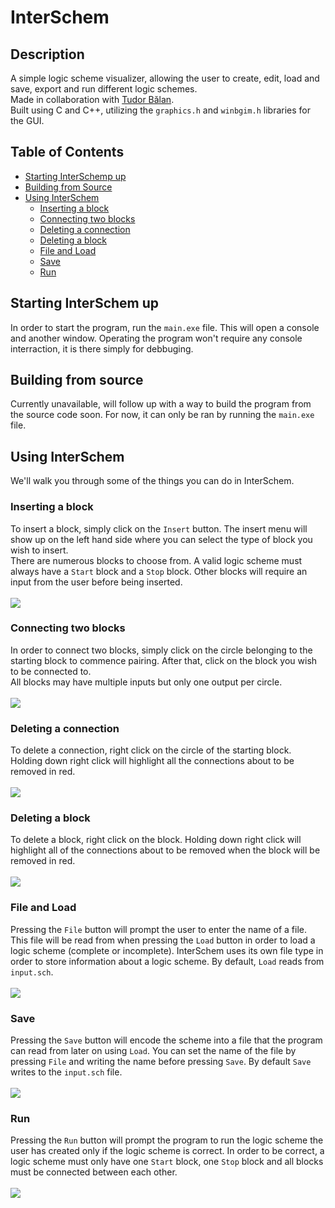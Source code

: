 # InterSchem
## Description
A simple logic scheme visualizer, allowing the user to create, edit, load and save, export and run different logic schemes.<br>
Made in collaboration with [Tudor Bălan](https://github.com/BalanTudor-Cristian).<br>
Built using C and C++, utilizing the `graphics.h` and `winbgim.h` libraries for the GUI.

## Table of Contents
* [Starting InterSchemp up](#starting-interschem-up)
* [Building from Source](#building-from-source)
* [Using InterSchem](#using-interschem)
  * [Inserting a block](#inserting-a-block)
  * [Connecting two blocks](#connecting-two-blocks)
  * [Deleting a connection](#deleting-a-connection)
  * [Deleting a block](#deleting-a-block)
  * [File and Load](#file-and-load)
  * [Save](#save)
  * [Run](#run)
## Starting InterSchem up
In order to start the program, run the `main.exe` file. This will open a console and another window. Operating the program won't require any console interraction, it is there simply for debbuging.
## Building from source
Currently unavailable, will follow up with a way to build the program from the source code soon. For now, it can only be ran by running the `main.exe` file.
## Using InterSchem
We'll walk you through some of the things you can do in InterSchem.
### Inserting a block<br>
To insert a block, simply click on the `Insert` button. The insert menu will show up on the left hand side where you can select the type of block you wish to insert.
<br>
There are numerous blocks to choose from. A valid logic scheme must always have a `Start` block and a `Stop` block. Other blocks will require an input from the user before being inserted.
<br><br><img src="https://media.giphy.com/media/M5UzxrVjOYOZWUaUfF/giphy.gif"></img>
### Connecting two blocks<br>
In order to connect two blocks, simply click on the circle belonging to the starting block to commence pairing. After that, click on the block you wish to be connected to.
<br>
All blocks may have multiple inputs but only one output per circle.
<br><br><img src="https://media.giphy.com/media/YHS9RdTl12pygJ66rV/giphy.gif"></img>
### Deleting a connection<br>
To delete a connection, right click on the circle of the starting block. Holding down right click will highlight all the connections about to be removed in red.
<br><br><img src="https://media.giphy.com/media/mdvV3L4cUZ3qxa96Ri/giphy.gif"></img>
### Deleting a block<br>
To delete a block, right click on the block. Holding down right click will highlight all of the connections about to be removed when the block will be removed in red.
<br><br><img src="https://media.giphy.com/media/rDWvzHzvK8Zjm46Azk/giphy.gif"></img>
### File and Load<br>
Pressing the `File` button will prompt the user to enter the name of a file. This file will be read from when pressing the `Load` button in order to load a logic scheme (complete or incomplete). InterSchem uses its own file type in order to store information about a logic scheme. By default, `Load` reads from `input.sch`.
<br><br><img src="https://media.giphy.com/media/rP7ag7GzkKoM3JBF4Q/giphy.gif"></img>
### Save<br>
Pressing the `Save` button will encode the scheme into a file that the program can read from later on using `Load`. You can set the name of the file by pressing `File` and writing the name before pressing `Save`. By default `Save` writes to the `input.sch` file.
<br><br><img src="https://media.giphy.com/media/6ac9zOwYYuTqHxwhza/giphy.gif"></img>
### Run<br>
Pressing the `Run` button will prompt the program to run the logic scheme the user has created only if the logic scheme is correct. In order to be correct, a logic scheme must only have one `Start` block, one `Stop` block and all blocks must be connected between each other.
<br><br><img src="https://media.giphy.com/media/4h8gDyTm50mr2unt9M/giphy.gif"></img>

